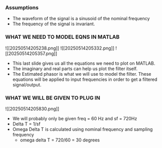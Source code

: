### Assumptions
- The waveform of the signal is a sinusoid of the nominal  frequency  
- The frequency of the signal is invariant.
### WHAT WE NEED TO MODEL EQNS IN MATLAB

![[20250514205238.png]]
![[20250514205332.png]]
![[20250514205357.png]]
- This last slide gives us all the equations we need to plot on MATLAB. 
- The imaginary and real parts can help us plot the filter itself.
- The Estimated phasor is what we will use to model the filter. These equations will be applied to input frequencies in order to get a filtered signal/output. 
### WHAT WE WILL BE GIVEN TO PLUG IN
![[20250514205830.png]]
- We will probably only be given freq = 60 Hz and sf = 720Hz
- Delta T = 1/sf
- Omega Delta T is calculated using nominal frequency and sampling frequency
	- omega delta T = 720/60 = 30 degrees
